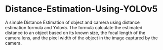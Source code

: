 # Distance-Estimation-Using-YOLOv5
A simple Distance Estimation of object and camera using distance estimation formula and Yolov5. The formula calculate the estimated distance to an object based on its known size, the focal length of the camera lens, and the pixel width of the object in the image captured by the camera.
